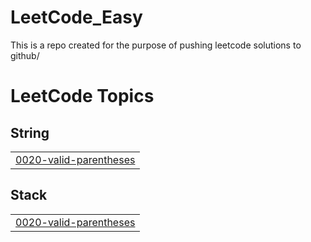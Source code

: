 # LeetCode_Easy

This is a repo created for the purpose of pushing leetcode solutions to github/

<!---LeetCode Topics Start-->
# LeetCode Topics
## String
|  |
| ------- |
| [0020-valid-parentheses](https://github.com/rommyadel/LeetCode_Easy/tree/master/0020-valid-parentheses) |
## Stack
|  |
| ------- |
| [0020-valid-parentheses](https://github.com/rommyadel/LeetCode_Easy/tree/master/0020-valid-parentheses) |
<!---LeetCode Topics End-->